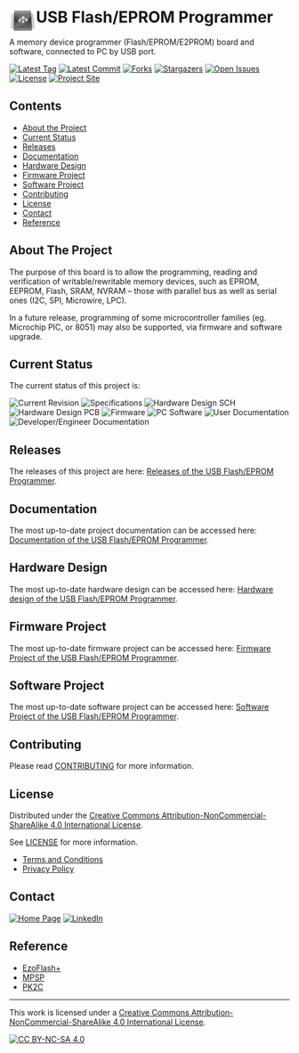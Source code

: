 # <img align="left" src="/images/icon.png" alt="usbflashprog" title="usbflashprog">USB Flash/EPROM Programmer
A memory device programmer (Flash/EPROM/E2PROM) board and software, connected to PC by USB port.

[![Latest Tag][tag-shield]][tag-url] [![Latest Commit][commit-shield]][commit-url] [![Forks][forks-shield]][forks-url] [![Stargazers][stars-shield]][stars-url] [![Open Issues][issues-shield]][issues-url] [![License][license-shield]][license-url] [![Project Site][site-shield]][site-url]

## Contents

* [About the Project](#about-the-project)
* [Current Status](#current-status)
* [Releases](#releases)
* [Documentation](#documentation)
* [Hardware Design](#hardware-design)
* [Firmware Project](#firmware-project)
* [Software Project](#software-project)
* [Contributing](#contributing)
* [License](#license)
* [Contact](#contact)
* [Reference](#reference)

## About The Project

The purpose of this board is to allow the programming, reading and verification of writable/rewritable memory devices, such as EPROM, EEPROM, Flash, SRAM, NVRAM – those with parallel bus as well as serial ones (I2C, SPI, Microwire, LPC).

In a future release, programming of some microcontroller families (eg. Microchip PIC, or 8051) may also be supported, via firmware and software upgrade.

## Current Status

The current status of this project is:

![Current Revision](https://img.shields.io/badge/Current%20Version-v0.1.0--rev.F-blue?style=plastic)
![Specifications](https://img.shields.io/badge/Specifications-almost%20stable-green?style=plastic)
![Hardware Design SCH](https://img.shields.io/badge/Hardware%20Design%20(Schematics)-almost%20stable-yellowgreen?style=plastic)
![Hardware Design PCB](https://img.shields.io/badge/Hardware%20Design%20(PCB)-not%20started%20yet-red?style=plastic)
![Firmware](https://img.shields.io/badge/Firmware-unstable-yellow?style=plastic)
![PC Software](https://img.shields.io/badge/PC%20Software-unstable-yellow?style=plastic)
![User Documentation](https://img.shields.io/badge/User%20Documentation-not%20started%20yet-red?style=plastic)
![Developer/Engineer Documentation](https://img.shields.io/badge/Developer%20and%20Engineer%20Documentation-almost%20stable-green?style=plastic)

## Releases

The releases of this project are here: [Releases of the USB Flash/EPROM Programmer](https://github.com/robsonsmartins/usbflashprog/releases).

## Documentation

The most up-to-date project documentation can be accessed here: [Documentation of the USB Flash/EPROM Programmer](https://robsonsmartins.github.io/usbflashprog/).

## Hardware Design

The most up-to-date hardware design can be accessed here: [Hardware design of the USB Flash/EPROM Programmer](https://github.com/robsonsmartins/usbflashprog/blob/main/hardware/).

## Firmware Project

The most up-to-date firmware project can be accessed here: [Firmware Project of the USB Flash/EPROM Programmer](https://github.com/robsonsmartins/usbflashprog/blob/main/firmware/).

## Software Project

The most up-to-date software project can be accessed here: [Software Project of the USB Flash/EPROM Programmer](https://github.com/robsonsmartins/usbflashprog/blob/main/software/).

## Contributing

Please read [CONTRIBUTING](https://github.com/robsonsmartins/usbflashprog/blob/main/CONTRIBUTING.md) for more information.

## License

Distributed under the [Creative Commons Attribution-NonCommercial-ShareAlike 4.0 International License][cc-by-nc-sa]. 

See [LICENSE](https://github.com/robsonsmartins/usbflashprog/blob/main/LICENSE) for more information.

- [Terms and Conditions](https://www.robsonmartins.com/content/policy/terms.php#googtrans(pt|en))
- [Privacy Policy](https://www.robsonmartins.com/content/policy/privacy.php#googtrans(pt|en))

## Contact

[![Home Page][contact-site-shield]][contact-site-url] [![LinkedIn][contact-linkedin-shield]][contact-linkedin-url]

## Reference
* [EzoFlash+](http://www.ezoflash.com/)
* [MPSP](https://mpsp.robsonmartins.com)
* [PK2C](https://pk2c.robsonmartins.com)

---

This work is licensed under a [Creative Commons Attribution-NonCommercial-ShareAlike 4.0 International License][cc-by-nc-sa].

[![CC BY-NC-SA 4.0][cc-by-nc-sa-image]][cc-by-nc-sa]

[cc-by-nc-sa]: http://creativecommons.org/licenses/by-nc-sa/4.0/
[cc-by-nc-sa-image]: https://licensebuttons.net/l/by-nc-sa/4.0/88x31.png

[tag-shield]: https://img.shields.io/github/v/tag/robsonsmartins/usbflashprog?style=plastic
[tag-url]: https://github.com/robsonsmartins/usbflashprog/tags
[commit-shield]: https://img.shields.io/github/last-commit/robsonsmartins/usbflashprog?style=plastic
[commit-url]: https://github.com/robsonsmartins/usbflashprog/graphs/commit-activity
[forks-shield]: https://img.shields.io/github/forks/robsonsmartins/usbflashprog?style=plastic
[forks-url]: https://github.com/robsonsmartins/usbflashprog/network/members
[stars-shield]: https://img.shields.io/github/stars/robsonsmartins/usbflashprog?style=plastic
[stars-url]: https://github.com/robsonsmartins/usbflashprog/stargazers
[issues-shield]: https://img.shields.io/github/issues/robsonsmartins/usbflashprog?style=plastic
[issues-url]: https://github.com/robsonsmartins/usbflashprog/issues
[license-shield]: https://img.shields.io/badge/License-CC%20BY--NC--SA%204.0-lightgrey.svg?style=plastic
[license-url]: https://github.com/robsonsmartins/usbflashprog/blob/master/LICENSE
[site-shield]: https://img.shields.io/badge/project%20site-usbflashprog-orange?style=plastic
[site-url]: https://usbflashprog.robsonmartins.com

[contact-site-shield]: https://img.shields.io/badge/Home%20Page-robsonmartins.com-green?style=plastic
[contact-site-url]: https://www.robsonmartins.com
[contact-linkedin-shield]: https://img.shields.io/badge/LinkedIn-robsonmartins-blue?style=plastic
[contact-linkedin-url]: https://www.linkedin.com/in/robsonmartins/
